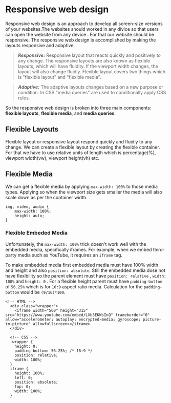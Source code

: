 # Responsive web design

Responsive web design is an approach to develop all screen-size versions of your websites.The websites should worked in any divice so that users can open the website from any device . For that our website should be responsive. The responsive web design is accomplished by making the layouts responsive and adaptive.

> ***Responsive:*** Responsive layout that reacts quickly and positively to any change. The responsive layouts are also known as flexible layouts, which will have fluidity. If the viewport width changes, the layout will also change fluidly. Flexible layout covers two things which is "flexible layout" and "flexible media".

> ***Adaptive:*** The adaptive layouts changes based on a new purpose or condition. In CSS "media queries" are used to conditionally apply CSS rules.

So the responsive web design is broken into three main components: **flexible layouts**,  **flexible media**, and **media queries**.

## Flexible Layouts

Flexible layout or responsive layout respond quickly and fluidly to any change. We can create a flexible layout by creating the flexible container. For that we have to use relative units of length which is percentage(%), viewport width(vw), viewport height(vh) etc.

## Flexible Media

We can get a flexible media by applying `max-width: 100%` to those media types. Applying so when the viewport size gets smaller the media will also scale down as per the container width.

```
img, video, audio {
    max-width: 100%;
    height: auto;
}
```

### Flexible Embeded Media

Unfortunately, the `max-width: 100%` trick doesn't work well with the embedded media, specifically iframes. For example, when we embed third-party media such as YouTube, it requires an `iframe` tag.

To make embedded media first embedded media must have 100% width and height and also `position: absolute`. Still the embedded media dose not have flexibility so the parent element must have `position: relative` , `width: 100%` and `height: 0` . For a flexible height parent must have  `padding-bottom` of `56.25%` which is for `16:9` aspect ratio media. Calculation for the `padding-bottom` would be `(9/16)*100`.

```
<!-- HTML -->
  <div class="wrapper">
    <iframe width="560" height="315" src="https://www.youtube.com/embed/LXb3EKWsInQ" frameborder="0" allow="accelerometer; autoplay; encrypted-media; gyroscope; picture-in-picture" allowfullscreen></iframe>
  </div>

  <!-- CSS -->
  .wrapper {
    height: 0;
    padding-bottom: 56.25%; /* 16:9 */
    position: relative;
    width: 100%;
  }
  iframe {
    height: 100%;
    left: 0;
    position: absolute;
    top: 0;
    width: 100%;
  }
```